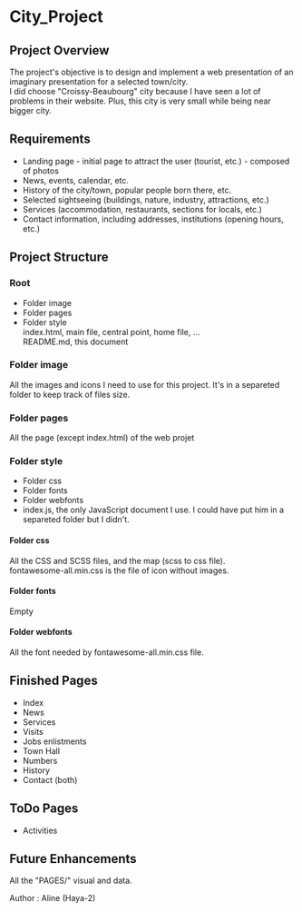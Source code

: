 # City_Project

## Project Overview
The project's objective is to design and implement a web presentation of an imaginary presentation for a selected town/city.  
I did choose "Croissy-Beaubourg" city because I have seen a lot of problems in their website. Plus, this city is very small while being near bigger city. 

## Requirements 
- Landing page - initial page to attract the user (tourist, etc.) - composed of photos
- News, events, calendar, etc.
- History of the city/town, popular people born there, etc.
- Selected sightseeing (buildings, nature, industry, attractions, etc.)
- Services (accommodation, restaurants, sections for locals, etc.)
- Contact information, including addresses, institutions (opening hours, etc.)


## Project Structure

### Root 
- Folder image  
- Folder pages  
- Folder style  
index.html,  main file, central point, home file, ...  
README.md, this document

### Folder image  
All the images and icons I need to use for this project. It's in a separeted folder to keep track of files size.

### Folder pages  
All the page (except index.html) of the web projet

### Folder style  
- Folder css  
- Folder fonts  
- Folder webfonts  
- index.js, the only JavaScript document I use. I could have put him in a separeted folder but I didn't.

#### Folder css  
All the CSS and SCSS files, and the map (scss to css file).  
fontawesome-all.min.css is the file of icon without images.

#### Folder fonts  
Empty

#### Folder webfonts  
All the font needed by fontawesome-all.min.css file.

## Finished Pages  
- Index  
- News  
- Services  
- Visits  
- Jobs enlistments  
- Town Hall  
- Numbers  
- History  
- Contact (both)  

## ToDo Pages  
- Activities  


## Future Enhancements
All the "PAGES/" visual and data.

Author : Aline (Haya-2)